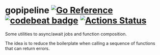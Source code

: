 # gopipeline [![Go Reference](https://pkg.go.dev/badge/github.com/lucasew/gopipeline.svg)](https://pkg.go.dev/github.com/lucasew/gopipeline) [![codebeat badge](https://codebeat.co/badges/a64e4258-0df5-405a-86dd-4be5359f616e)](https://codebeat.co/projects/github-com-lucasew-gopipeline-master) [![Actions Status](https://github.com/lucasew/gopipeline/workflows/Test%20packages/badge.svg)](https://github.com/lucasew/gopipeline/actions)

Some utilities to async/await jobs and function composition.

The idea is to reduce the boilerplate when calling a sequence of functions that can return errors.
